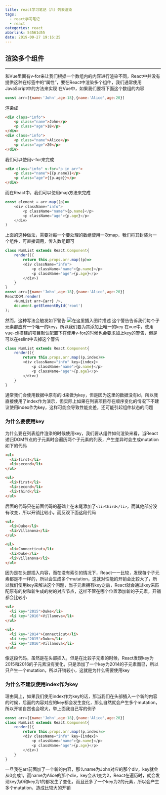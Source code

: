 ```yaml
---
title: react学习笔记（六）列表渲染
tags:
  - react学习笔记
  - react
categories: react
abbrlink: 54561d55
date: 2019-09-27 19:16:25
---
```

## 渲染多个组件
---
和Vue里面有v-for来让我们根据一个数组内的内容进行渲染不同，React中并没有提供这种在标签中的“属性”，要在React中渲染多个组件，我们通常使用JavaScript中的方法来实现
在Vue中，如果我们要将下面这个数组的内容
<!-- more -->
```javascript
const arr=[{name:'John',age:18},{name:'Alice',age:20}]
```
渲染成
```html
<div class="info">
	<p class="name">John</p>
	<p class="age">18</p>
</div>
<div class="info">
	<p class="name">Alice</p>
	<p class="age">20</p>
</div>
```
我们可以使用v-for来完成
```html
<div class="info" v-for="p in arr">
	<p class="name">{{p.name}}</p>
	<p class="age">{{p.age}}</p>
</div>
```
而在React中，我们可以使用map方法来完成
```javascript
const element = arr.map((p)=>
	<div className="info">
		<p className="name">{p.name}</p>
		<p className="age">{p.age}</p>
	</div>
)
```
上面的这种做法，需要对每一个要处理的数组使用一次map，我们将其封装为一个组件，可直接调用，传入数组即可
```javascript
class NumList extends React.Component{
    render(){
        return this.props.arr.map((p)=>
        <div className="info">
            <p className="name">{p.name}</p>
            <p className="age">{p.age}</p>
        </div>)
    }
}
const arr=[{name:'John',age:18},{name:'Alice',age:20}]
ReactDOM.render(
    <NumList arr={arr} />,
    document.getElementById('root')
);
```
然而，这种写法会触发如下警告
![在这里插入图片描述](https://img-blog.csdnimg.cn/20190927185401944.png)
这个警告告诉我们每个子元素都应有一个唯一的key，所以我们要为其添加上唯一的key
在vue中，使用vue-cli搭建的项目默认配置下在使用v-for的时候也会要求加上key的警告，但是可以在eslint中去掉这个警告
```javascript
class NumList extends React.Component{
    render(){
        return this.props.arr.map((p,index)=>
        <div className="info" key={index}>
            <p className="name">{p.name}</p>
            <p className="age">{p.age}</p>
        </div>)
    }
}
```
通常我们会使用数据中原有的id来做为key，但是因为这里的数据没有id，所以我直接使用了index作为演示，但实际上如果在列表项目存在顺序变化的情况下不建议使用index作为key，这样可能会导致性能变差，还可能引起组件状态的问题
### 为什么要使用key
为什么要在列表组件渲染的时候使用key，我们要从组件如何渲染来看，当React递归DOM节点的子元素时会遍历两个子元素的列表，产生差异时会生成mutation
如下的代码
```html
<ul>
  <li>first</li>
  <li>second</li>
</ul>

<ul>
  <li>first</li>
  <li>second</li>
  <li>third</li>
</ul>
```
后面的代码只在前面代码的基础上在末尾添加了```<li>third</li>```，而其他部分没有改变，所以开销比较小，而反观下面这段代码
```html
<ul>
  <li>Duke</li>
  <li>Villanova</li>
</ul>

<ul>
  <li>Connecticut</li>
  <li>Duke</li>
  <li>Villanova</li>
</ul>
```
因为是在头部插入内容，而在没有索引的情况下，React一一比较，发现每个子元素都是不一样的，所以会生成多个mutation，这就对性能的开销会比较大了，所以我们使用key来解决这个问题，当子元素拥有key之后，React就会通过key来匹配原有的树和新生成的树的对应节点，这样不管在哪个位置添加新的子元素，开销都会比较小
```html
<ul>
  <li key="2015">Duke</li>
  <li key="2016">Villanova</li>
</ul>

<ul>
  <li key="2014">Connecticut</li>
  <li key="2015">Duke</li>
  <li key="2016">Villanova</li>
</ul>
```
像这段代码，虽然是在头部插入，但是在比较子元素的时候，React发现key为2015和2016的子元素没有变化，只是添加了一个key为2014的子元素而已，所以只产生一个mutation，所以开销较小，这就是为什么需要使用key
### 为什么不建议使用index作为key
理由同上，如果我们使用index作为key的话，那当我们在头部插入一个新的内容的时候，后面的内容对应的key都会发生变化，那么自然就会产生多个mutation，所以开销自然也会增大，举上面我自己写的例子
```javascript
const arr=[{name:'John',age:18},{name:'Alice',age:20}]
class NumList extends React.Component{
    render(){
        return this.props.arr.map((p,index)=>
        <div className="info" key={index}>
            <p className="name">{p.name}</p>
            <p className="age">{p.age}</p>
        </div>)
    }
}
```
一旦我在arr前面加了一个新的内容，那么name为John对应的那个div，key就会从0变成1，而name为Alice的那个div，key会从1变为2，React在遍历时，就会发现key为0和key为1的都发生了变化，而且还多了一个key为2的元素，所以会产生多个mutation，造成比较大的开销